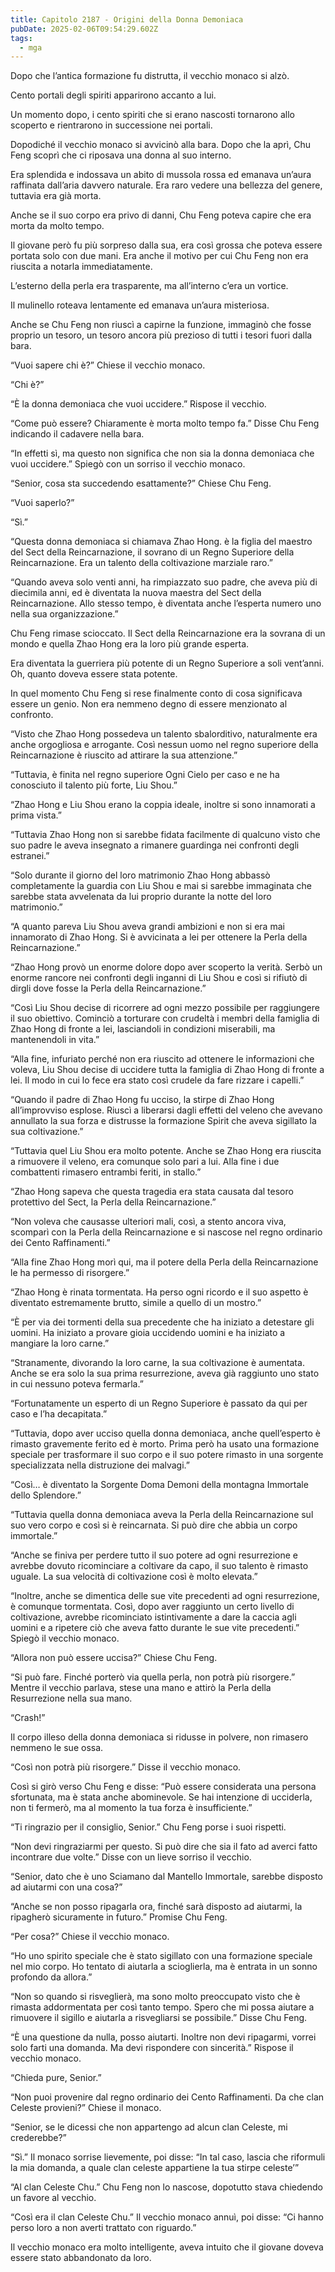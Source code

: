 ```yaml
---
title: Capitolo 2187 - Origini della Donna Demoniaca
pubDate: 2025-02-06T09:54:29.602Z
tags:
  - mga
---
```



Dopo che l’antica formazione fu distrutta, il vecchio monaco si alzò.

Cento portali degli spiriti apparirono accanto a lui.

Un momento dopo, i cento spiriti che si erano nascosti tornarono allo scoperto e rientrarono in successione nei portali.

Dopodiché il vecchio monaco si avvicinò alla bara. Dopo che la aprì, Chu Feng scoprì che ci riposava una donna al suo interno.

Era splendida e indossava un abito di mussola rossa ed emanava un’aura raffinata dall’aria davvero naturale. Era raro vedere una bellezza del genere, tuttavia era già morta.

Anche se il suo corpo era privo di danni, Chu Feng poteva capire che era morta da molto tempo.

Il giovane però fu più sorpreso dalla sua, era così grossa che poteva essere portata solo con due mani. Era anche il motivo per cui Chu Feng non era riuscita a notarla immediatamente.

L’esterno della perla era trasparente, ma all’interno c’era un vortice.

Il mulinello roteava lentamente ed emanava un’aura misteriosa.

Anche se Chu Feng non riuscì a capirne la funzione, immaginò che fosse proprio un tesoro, un tesoro ancora più prezioso di tutti i tesori fuori dalla bara.

“Vuoi sapere chi è?” Chiese il vecchio monaco.

“Chi è?”

“È la donna demoniaca che vuoi uccidere.” Rispose il vecchio.

“Come può essere? Chiaramente è morta molto tempo fa.” Disse Chu Feng indicando il cadavere nella bara.

“In effetti sì, ma questo non significa che non sia la donna demoniaca che vuoi uccidere.” Spiegò con un sorriso il vecchio monaco.

“Senior, cosa sta succedendo esattamente?” Chiese Chu Feng.

“Vuoi saperlo?”

“Sì.”

“Questa donna demoniaca si chiamava Zhao Hong. è la figlia del maestro del Sect della Reincarnazione, il sovrano di un Regno Superiore della Reincarnazione. Era un talento della coltivazione marziale raro.”

“Quando aveva solo venti anni, ha rimpiazzato suo padre, che aveva più di diecimila anni, ed è diventata la nuova maestra del Sect della Reincarnazione. Allo stesso tempo, è diventata anche l’esperta numero uno nella sua organizzazione.”

Chu Feng rimase scioccato. Il Sect della Reincarnazione era la sovrana di un mondo e quella Zhao Hong era la loro più grande esperta.

Era diventata la guerriera più potente di un Regno Superiore a soli vent’anni. Oh, quanto doveva essere stata potente.

In quel momento Chu Feng si rese finalmente conto di cosa significava essere un genio. Non era nemmeno degno di essere menzionato al confronto.

“Visto che Zhao Hong possedeva un talento sbalorditivo, naturalmente era anche orgogliosa e arrogante. Così nessun uomo nel regno superiore della Reincarnazione è riuscito ad attirare la sua attenzione.”

“Tuttavia, è finita nel regno superiore Ogni Cielo per caso e ne ha conosciuto il talento più forte, Liu Shou.”

“Zhao Hong e Liu Shou erano la coppia ideale, inoltre si sono innamorati a prima vista.”

“Tuttavia Zhao Hong non si sarebbe fidata facilmente di qualcuno visto che suo padre le aveva insegnato a rimanere guardinga nei confronti degli estranei.”

“Solo durante il giorno del loro matrimonio Zhao Hong abbassò completamente la guardia con Liu Shou e mai si sarebbe immaginata che sarebbe stata avvelenata da lui proprio durante la notte del loro matrimonio.”

“A quanto pareva Liu Shou aveva grandi ambizioni e non si era mai innamorato di Zhao Hong. Si è avvicinata a lei per ottenere la Perla della Reincarnazione.”

“Zhao Hong provò un enorme dolore dopo aver scoperto la verità. Serbò un enorme rancore nei confronti degli inganni di Liu Shou e così si rifiutò di dirgli dove fosse la Perla della Reincarnazione.”

“Così Liu Shou decise di ricorrere ad ogni mezzo possibile per raggiungere il suo obiettivo. Cominciò a torturare con crudeltà i membri della famiglia di Zhao Hong di fronte a lei, lasciandoli in condizioni miserabili, ma mantenendoli in vita.”

“Alla fine, infuriato perché non era riuscito ad ottenere le informazioni che voleva, Liu Shou decise di uccidere tutta la famiglia di Zhao Hong di fronte a lei. Il modo in cui lo fece era stato così crudele da fare rizzare i capelli.”

“Quando il padre di Zhao Hong fu ucciso, la stirpe di Zhao Hong all’improvviso esplose. Riuscì a liberarsi dagli effetti del veleno che avevano annullato la sua forza e distrusse la formazione Spirit che aveva sigillato la sua coltivazione.”

“Tuttavia quel Liu Shou era molto potente. Anche se Zhao Hong era riuscita a rimuovere il veleno, era comunque solo pari a lui. Alla fine i due combattenti rimasero entrambi feriti, in stallo.”

“Zhao Hong sapeva che questa tragedia era stata causata dal tesoro protettivo del Sect, la Perla della Reincarnazione.”

“Non voleva che causasse ulteriori mali, così, a stento ancora viva, scomparì con la Perla della Reincarnazione e si nascose nel regno ordinario dei Cento Raffinamenti.”

“Alla fine Zhao Hong morì qui, ma il potere della Perla della Reincarnazione le ha permesso di risorgere.”

“Zhao Hong è rinata tormentata. Ha perso ogni ricordo e il suo aspetto è diventato estremamente brutto, simile a quello di un mostro.”

“È per via dei tormenti della sua precedente che ha iniziato a detestare gli uomini. Ha iniziato a provare gioia uccidendo uomini e ha iniziato a mangiare la loro carne.”

“Stranamente, divorando la loro carne, la sua coltivazione è aumentata. Anche se era solo la sua prima resurrezione, aveva già raggiunto uno stato in cui nessuno poteva fermarla.”

“Fortunatamente un esperto di un Regno Superiore è passato da qui per caso e l’ha decapitata.”

“Tuttavia, dopo aver ucciso quella donna demoniaca, anche quell’esperto è rimasto gravemente ferito ed è morto. Prima però ha usato una formazione speciale per trasformare il suo corpo e il suo potere rimasto in una sorgente specializzata nella distruzione dei malvagi.”

“Così… è diventato la Sorgente Doma Demoni della montagna Immortale dello Splendore.”

“Tuttavia quella donna demoniaca aveva la Perla della Reincarnazione sul suo vero corpo e così si è reincarnata. Si può dire che abbia un corpo immortale.”

“Anche se finiva per perdere tutto il suo potere ad ogni resurrezione e avrebbe dovuto ricominciare a coltivare da capo, il suo talento è rimasto uguale. La sua velocità di coltivazione così è molto elevata.”

“Inoltre, anche se dimentica delle sue vite precedenti ad ogni resurrezione, è comunque tormentata. Così, dopo aver raggiunto un certo livello di coltivazione, avrebbe ricominciato istintivamente a dare la caccia agli uomini e a ripetere ciò che aveva fatto durante le sue vite precedenti.” Spiegò il vecchio monaco.

“Allora non può essere uccisa?” Chiese Chu Feng.

“Si può fare. Finché porterò via quella perla, non potrà più risorgere.” Mentre il vecchio parlava, stese una mano e attirò la Perla della Resurrezione nella sua mano.

“Crash!”

Il corpo illeso della donna demoniaca si ridusse in polvere, non rimasero nemmeno le sue ossa.

“Così non potrà più risorgere.” Disse il vecchio monaco.

Così si girò verso Chu Feng e disse: “Può essere considerata una persona sfortunata, ma è stata anche abominevole. Se hai intenzione di ucciderla, non ti fermerò, ma al momento la tua forza è insufficiente.”

“Ti ringrazio per il consiglio, Senior.” Chu Feng porse i suoi rispetti.

“Non devi ringraziarmi per questo. Si può dire che sia il fato ad averci fatto incontrare due volte.” Disse con un lieve sorriso il vecchio.

“Senior, dato che è uno Sciamano dal Mantello Immortale, sarebbe disposto ad aiutarmi con una cosa?”

“Anche se non posso ripagarla ora, finché sarà disposto ad aiutarmi, la ripagherò sicuramente in futuro.” Promise Chu Feng.

“Per cosa?” Chiese il vecchio monaco.

“Ho uno spirito speciale che è stato sigillato con una formazione speciale nel mio corpo. Ho tentato di aiutarla a scioglierla, ma è entrata in un sonno profondo da allora.”

“Non so quando si risveglierà, ma sono molto preoccupato visto che è rimasta addormentata per così tanto tempo. Spero che mi possa aiutare a rimuovere il sigillo e aiutarla a risvegliarsi se possibile.” Disse Chu Feng.

“È una questione da nulla, posso aiutarti. Inoltre non devi ripagarmi, vorrei solo farti una domanda. Ma devi rispondere con sincerità.” Rispose il vecchio monaco.

“Chieda pure, Senior.”

“Non puoi provenire dal regno ordinario dei Cento Raffinamenti. Da che clan Celeste provieni?” Chiese il monaco.

“Senior, se le dicessi che non appartengo ad alcun clan Celeste, mi crederebbe?”

“Sì.” Il monaco sorrise lievemente, poi disse: “In tal caso, lascia che riformuli la mia domanda, a quale clan celeste appartiene la tua stirpe celeste’”

“Al clan Celeste Chu.” Chu Feng non lo nascose, dopotutto stava chiedendo un favore al vecchio.

“Così era il clan Celeste Chu.” Il vecchio monaco annuì, poi disse: “Ci hanno perso loro a non averti trattato con riguardo.”

Il vecchio monaco era molto intelligente, aveva intuito che il giovane doveva essere stato abbandonato da loro.

